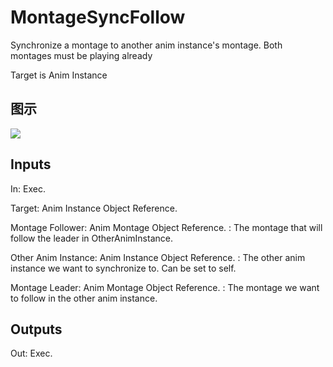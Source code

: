 # MontageSyncFollow

Synchronize a montage to another anim instance's montage. Both montages must be playing already

Target is Anim Instance

## 图示

![]($-20221218-20072505.png)

## Inputs

In: Exec.

Target: Anim Instance Object Reference.

Montage Follower: Anim Montage Object Reference. : The montage that will follow the leader in OtherAnimInstance.

Other Anim Instance: Anim Instance Object Reference. : The other anim instance we want to synchronize to. Can be set to self.

Montage Leader: Anim Montage Object Reference. : The montage we want to follow in the other anim instance.  

## Outputs

Out: Exec.


